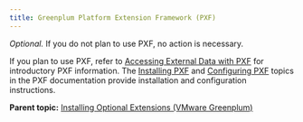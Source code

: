 ```yaml
---
title: Greenplum Platform Extension Framework (PXF) 
---
```


*Optional.* If you do not plan to use PXF, no action is necessary.

If you plan to use PXF, refer to [Accessing External Data with PXF](../admin_guide/external/pxf-overview.html) for introductory PXF information. The [Installing PXF](https://docs.vmware.com/en/VMware-Greenplum-Platform-Extension-Framework/6.3/vmware-greenplum-platform-extension-framework/GUID-installing_pxf.html) and [Configuring PXF](https://docs.vmware.com/en/VMware-Greenplum-Platform-Extension-Framework/6.3/vmware-greenplum-platform-extension-framework/GUID-instcfg_pxf.html) topics in the PXF documentation provide installation and configuration instructions.

**Parent topic:** [Installing Optional Extensions \(VMware Greenplum\)](data_sci_pkgs.html)

